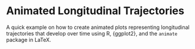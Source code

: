 # Animated Longitudinal Trajectories

A quick example on how to create animated plots representing longitudinal trajectories that develop over time using R, {ggplot2}, and the `animate` package in LaTeX.

